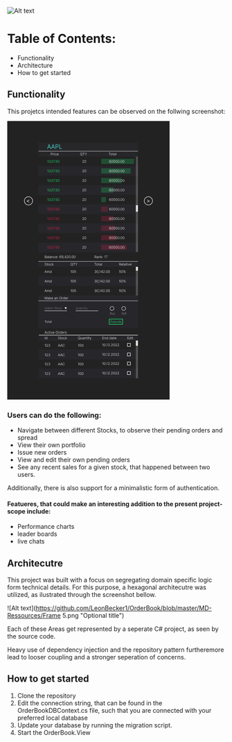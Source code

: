 ![Alt text](https://github.com/LeonBecker1/OrderBook/blob/master/MD-Ressources/%F0%9F%93%88_Order_Book.png "Optional title")

# Table of Contents:
* Functionality
* Architecture
* How to get started

## Functionality

This projetcs intended features can be observed on the follwing screenshot:

![Alt text](https://github.com/LeonBecker1/OrderBook/blob/master/MD-Ressources/Frame.png "Optional title")

### Users can do the following:

* Navigate between different Stocks, to observe their pending orders and spread
* View their own portfolio
* Issue new orders
* View and edit their own pending orders
* See any recent sales for a given stock, that happened between two users.

Additionally, there is also support for a minimalistic form of authentication.

#### Featueres, that could make an interesting addition to the present project-scope include:
* Performance charts
* leader boards
* live chats

## Architecutre

This project was built with a focus on segregating domain specific logic form technical details. For this purpose, a hexagonal architecutre was utilized, as ilustrated through the screenshot bellow.

![Alt text](https://github.com/LeonBecker1/OrderBook/blob/master/MD-Ressources/Frame 5.png "Optional title")

Each of these Areas get represented by a seperate C# project, as seen by the source code.

Heavy use of dependency injection and the repository pattern furtheremore lead to looser coupling and a stronger seperation of concerns.

## How to get started

1. Clone the repository
2. Edit the connection string, that can be found in the OrderBookDBContext.cs file, such that you are connected with your preferred local database
3. Update your database by running the migration script.
4. Start the OrderBook.View 
